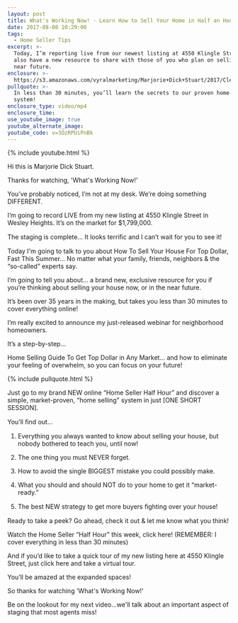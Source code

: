 ```yaml
---
layout: post
title: What's Working Now! - Learn How to Sell Your Home in Half an Hour
date: 2017-08-08 10:29:00
tags:
  - Home Seller Tips
excerpt: >-
  Today, I’m reporting live from our newest listing at 4550 Klingle Street. I
  also have a new resource to share with those of you who plan on selling in the
  near future.
enclosure: >-
  https://s3.amazonaws.com/vyralmarketing/Marjorie+Dick+Stuart/2017/Cleveland+Park+Real+Estate-+Home+Seller+Half+Hour.mp4
pullquote: >-
  In less than 30 minutes, you’ll learn the secrets to our proven home-selling
  system!
enclosure_type: video/mp4
enclosure_time:
use_youtube_image: true
youtube_alternate_image:
youtube_code: v=3OzRPUiPnBk
---
```



{% include youtube.html %}

Hi this is Marjorie Dick Stuart.

Thanks for watching, 'What's Working Now!'

You’ve probably noticed, I’m not at my desk. We’re doing something DIFFERENT.

I’m going to record LIVE from my new listing at 4550 Klingle Street in Wesley Heights. It’s on the market for $1,799,000.

The staging is complete… It looks terriﬁc and I can’t wait for you to see it!

Today I'm going to talk to you about How To Sell Your House For Top Dollar, Fast This Summer… No matter what your family, friends, neighbors & the “so-called” experts say.

I’m going to tell you about… a brand new, exclusive resource for you if you’re thinking about selling your house now, or in the near future.

It’s been over 35 years in the making, but takes you less than 30 minutes to cover everything online!

I’m really excited to announce my just-released webinar for neighborhood homeowners.

It’s a step-by-step…

Home Selling Guide To Get Top Dollar in Any Market… and how to eliminate your feeling of overwhelm, so you can focus on your future!

{% include pullquote.html %}

Just go to my brand NEW online “Home Seller Half Hour” and discover a simple, market-proven, “home selling” system in just [ONE SHORT SESSION].

You’ll ﬁnd out…

1. Everything you always wanted to know about selling your house, but nobody bothered to teach you, until now!

2. The one thing you must NEVER forget.

3. How to avoid the single BIGGEST mistake you could possibly make.

4. What you should and should NOT do to your home to get it “market-ready.”

5. The best NEW strategy to get more buyers ﬁghting over your house!

Ready to take a peek? Go ahead, check it out & let me know what you think!

Watch the Home Seller “Half Hour” this week, click here! (REMEMBER: I cover everything in less than 30 minutes)

And if you’d like to take a quick tour of my new listing here at 4550 Klingle Street, just click here and take a virtual tour.

You’ll be amazed at the expanded spaces!

So thanks for watching 'What's Working Now!'

Be on the lookout for my next video…we'll talk about an important aspect of staging that most agents miss!
